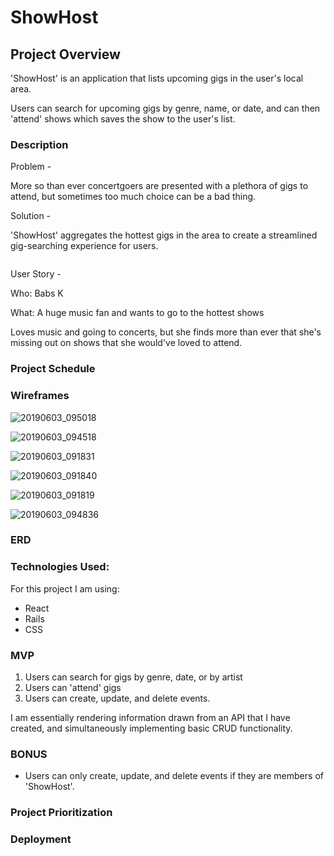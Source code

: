 # ShowHost

## Project Overview

'ShowHost' is an application that lists upcoming gigs in the user's local area. 

Users can search for upcoming gigs by genre, name, or date, and can then 'attend' shows which saves the show to the user's list.
 
        
### Description
 Problem - 

More so than ever concertgoers are presented with a plethora of gigs to attend, but sometimes too much choice can be a bad thing. 

 Solution - 

'ShowHost' aggregates the hottest gigs in the area to create a streamlined gig-searching experience for users. 

![]()

User Story - 

Who: Babs K

What: A huge music fan and wants to go to the hottest shows

Loves music and going to concerts, but she finds more than ever that she's missing out on shows that she would've loved to attend. 



### Project Schedule


### Wireframes

![20190603_095018](https://user-images.githubusercontent.com/46265220/58807095-6fba5c00-85e5-11e9-914a-f29b1d55cdd3.jpg)

![20190603_094518](https://user-images.githubusercontent.com/46265220/58807104-71841f80-85e5-11e9-81ef-0020c7d14646.jpg)

![20190603_091831](https://user-images.githubusercontent.com/46265220/58807105-73e67980-85e5-11e9-9d35-9331b0e86d6a.jpg)

![20190603_091840](https://user-images.githubusercontent.com/46265220/58807109-7517a680-85e5-11e9-9f58-d05cc45dc8d2.jpg)

![20190603_091819](https://user-images.githubusercontent.com/46265220/58807112-777a0080-85e5-11e9-95e2-9a410d72fc9b.jpg)

![20190603_094836](https://user-images.githubusercontent.com/46265220/58807269-bf992300-85e5-11e9-9cbc-f2d4f93195d7.jpg)


### ERD






### Technologies Used:

For this project I am using: 

- React
- Rails 
- CSS

### MVP
1. Users can search for gigs by genre, date, or by artist
2. Users can 'attend' gigs
3. Users can create, update, and delete events. 

I am essentially rendering information drawn from an API that I have created, and simultaneously implementing basic CRUD functionality.

### BONUS

- Users  can only create, update, and delete events if they are members of 'ShowHost'.

### Project Prioritization

### Deployment




